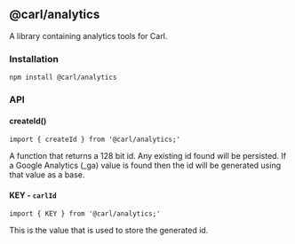 ## @carl/analytics

A library containing analytics tools for Carl.

### Installation

`npm install @carl/analytics`

### API

#### createId()

`import { createId } from '@carl/analytics;'`

A function that returns a 128 bit id. Any existing id found will be persisted. If a Google Analytics (_ga) value is found then the id will be generated using that value as a base.

#### KEY - `carlId`

`import { KEY } from '@carl/analytics;'`

This is the value that is used to store the generated id. 